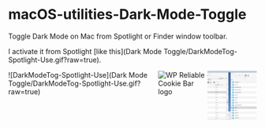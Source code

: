 # macOS-utilities-Dark-Mode-Toggle
Toggle Dark Mode on Mac from Spotlight or Finder window toolbar.  



I activate it from Spotlight [like this](Dark Mode Toggle/DarkModeTog-Spotlight-Use.gif?raw=true).  

<img alt="Dark Mode Toggle Example GIF" src="Dark Mode Toggle/DarkModeTog-Spotlight-Use.gif?raw=true" height="100" width="100" align="right">

<img alt="WP Reliable Cookie Bar logo" src="../media/wp-reliable-cookie-bar-logo.png?raw=true" height="100" width="100" align="right">



![DarkModeTog-Spotlight-Use](Dark Mode Toggle/DarkModeTog-Spotlight-Use.gif?raw=true)

